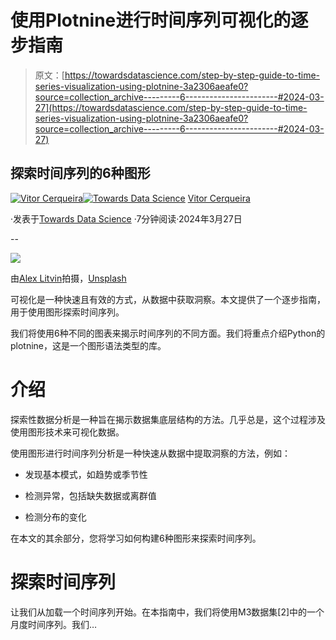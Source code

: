 # 使用Plotnine进行时间序列可视化的逐步指南

> 原文：[https://towardsdatascience.com/step-by-step-guide-to-time-series-visualization-using-plotnine-3a2306aeafe0?source=collection_archive---------6-----------------------#2024-03-27](https://towardsdatascience.com/step-by-step-guide-to-time-series-visualization-using-plotnine-3a2306aeafe0?source=collection_archive---------6-----------------------#2024-03-27)

## 探索时间序列的6种图形

[](https://vcerq.medium.com/?source=post_page---byline--3a2306aeafe0--------------------------------)[![Vitor Cerqueira](../Images/9e52f462c6bc20453d3ea273eb52114b.png)](https://vcerq.medium.com/?source=post_page---byline--3a2306aeafe0--------------------------------)[](https://towardsdatascience.com/?source=post_page---byline--3a2306aeafe0--------------------------------)[![Towards Data Science](../Images/a6ff2676ffcc0c7aad8aaf1d79379785.png)](https://towardsdatascience.com/?source=post_page---byline--3a2306aeafe0--------------------------------) [Vitor Cerqueira](https://vcerq.medium.com/?source=post_page---byline--3a2306aeafe0--------------------------------)

·发表于[Towards Data Science](https://towardsdatascience.com/?source=post_page---byline--3a2306aeafe0--------------------------------) ·7分钟阅读·2024年3月27日

--

![](../Images/aa7da83e1867f62b7212e819dc08092f.png)

由[Alex Litvin](https://unsplash.com/@alexlitvin?utm_source=medium&utm_medium=referral)拍摄，[Unsplash](https://unsplash.com/?utm_source=medium&utm_medium=referral)

可视化是一种快速且有效的方式，从数据中获取洞察。本文提供了一个逐步指南，用于使用图形探索时间序列。

我们将使用6种不同的图表来揭示时间序列的不同方面。我们将重点介绍Python的plotnine，这是一个图形语法类型的库。

# 介绍

探索性数据分析是一种旨在揭示数据集底层结构的方法。几乎总是，这个过程涉及使用图形技术来可视化数据。

使用图形进行时间序列分析是一种快速从数据中提取洞察的方法，例如：

+   发现基本模式，如趋势或季节性

+   检测异常，包括缺失数据或离群值

+   检测分布的变化

在本文的其余部分，您将学习如何构建6种图形来探索时间序列。

# 探索时间序列

让我们从加载一个时间序列开始。在本指南中，我们将使用M3数据集[2]中的一个月度时间序列。我们…
